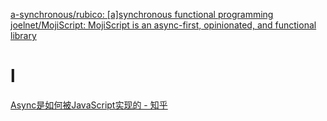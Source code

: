 [a-synchronous/rubico: [a]synchronous functional programming](https://github.com/a-synchronous/rubico)
[joelnet/MojiScript: MojiScript is an async-first, opinionated, and functional library](https://github.com/joelnet/MojiScript)
# l
[Async是如何被JavaScript实现的 - 知乎](https://zhuanlan.zhihu.com/p/473245486)
